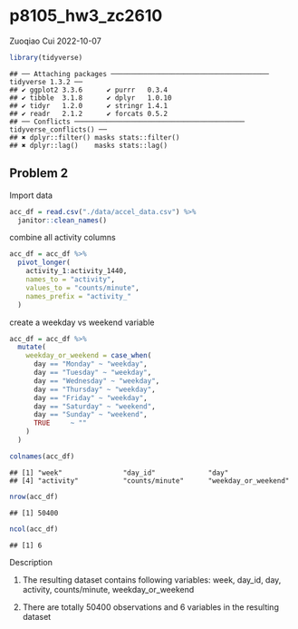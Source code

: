 p8105_hw3_zc2610
================
Zuoqiao Cui
2022-10-07

``` r
library(tidyverse)
```

    ## ── Attaching packages ─────────────────────────────────────── tidyverse 1.3.2 ──
    ## ✔ ggplot2 3.3.6      ✔ purrr   0.3.4 
    ## ✔ tibble  3.1.8      ✔ dplyr   1.0.10
    ## ✔ tidyr   1.2.0      ✔ stringr 1.4.1 
    ## ✔ readr   2.1.2      ✔ forcats 0.5.2 
    ## ── Conflicts ────────────────────────────────────────── tidyverse_conflicts() ──
    ## ✖ dplyr::filter() masks stats::filter()
    ## ✖ dplyr::lag()    masks stats::lag()

## Problem 2

Import data

``` r
acc_df = read.csv("./data/accel_data.csv") %>% 
  janitor::clean_names()
```

combine all activity columns

``` r
acc_df = acc_df %>% 
  pivot_longer(
    activity_1:activity_1440,
    names_to = "activity",
    values_to = "counts/minute",
    names_prefix = "activity_"
  )
```

create a weekday vs weekend variable

``` r
acc_df = acc_df %>% 
  mutate(
    weekday_or_weekend = case_when(
      day == "Monday" ~ "weekday",
      day == "Tuesday" ~ "weekday",
      day == "Wednesday" ~ "weekday",
      day == "Thursday" ~ "weekday",
      day == "Friday" ~ "weekday",
      day == "Saturday" ~ "weekend",
      day == "Sunday" ~ "weekend",
      TRUE     ~ ""
    ) 
  )
```

``` r
colnames(acc_df)
```

    ## [1] "week"               "day_id"             "day"               
    ## [4] "activity"           "counts/minute"      "weekday_or_weekend"

``` r
nrow(acc_df)
```

    ## [1] 50400

``` r
ncol(acc_df)
```

    ## [1] 6

Description

1.  The resulting dataset contains following variables: week, day_id,
    day, activity, counts/minute, weekday_or_weekend

2.  There are totally 50400 observations and 6 variables in the
    resulting dataset
